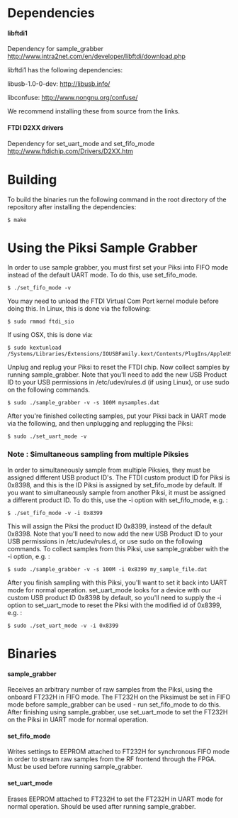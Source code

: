 # Dependencies
#### libftdi1
Dependency for sample_grabber
http://www.intra2net.com/en/developer/libftdi/download.php

libftdi1 has the following dependencies:

libusb-1.0-0-dev: http://libusb.info/

libconfuse: http://www.nongnu.org/confuse/

We recommend installing these from source from the links.

#### FTDI D2XX drivers
Dependency for set_uart_mode and set_fifo_mode
http://www.ftdichip.com/Drivers/D2XX.htm


# Building
To build the binaries run the following command in the root directory of the repository after installing the dependencies:

    $ make

# Using the Piksi Sample Grabber
In order to use sample grabber, you must first set your Piksi into FIFO mode instead of the default UART mode. To do this, use set_fifo_mode.

    $ ./set_fifo_mode -v

You may need to unload the FTDI Virtual Com Port kernel module before doing this. In Linux, this is done via the following:

    $ sudo rmmod ftdi_sio
    
If using OSX, this is done via:

    $ sudo kextunload /Systems/Libraries/Extensions/IOUSBFamily.kext/Contents/PlugIns/AppleUSBFTDI.kext

Unplug and replug your Piksi to reset the FTDI chip. Now collect samples by running sample_grabber. Note that you'll need to add the new USB Product ID to your USB permissions in /etc/udev/rules.d (if using Linux), or use sudo on the following commands.

    $ sudo ./sample_grabber -v -s 100M mysamples.dat
    
After you're finished collecting samples, put your Piksi back in UART mode via the following, and then unplugging and replugging the Piksi:

    $ sudo ./set_uart_mode -v

### Note : Simultaneous sampling from multiple Piksies
In order to simultaneously sample from multiple Piksies, they must be assigned different USB product ID's. The FTDI custom product ID for Piksi is 0x8398, and this is the ID Piksi is assigned by set_fifo_mode by default. If you want to simultaneously sample from another Piksi, it must be assigned a different product ID. To do this, use the -i option with set_fifo_mode, e.g. :

    $ ./set_fifo_mode -v -i 0x8399

This will assign the Piksi the product ID 0x8399, instead of the default 0x8398. Note that you'll need to now add the new USB Product ID to your USB permissions in /etc/udev/rules.d, or use sudo on the following commands. To collect samples from this Piksi, use sample_grabber with the -i option, e.g. :

    $ sudo ./sample_grabber -v -s 100M -i 0x8399 my_sample_file.dat

After you finish sampling with this Piksi, you'll want to set it back into UART mode for normal operation. set_uart_mode looks for a device with our custom USB product ID 0x8398 by default, so you'll need to supply the -i option to set_uart_mode to reset the Piksi with the modified id of 0x8399, e.g. :

    $ sudo ./set_uart_mode -v -i 0x8399

# Binaries
#### sample_grabber
Receives an arbitrary number of raw samples from the Piksi,
using the onboard FT232H in FIFO mode. The FT232H on the Piksimust be set in FIFO mode before sample_grabber can be used - run set_fifo_mode to do this. After finishing using sample_grabber, use set_uart_mode to set the FT232H on the Piksi in UART mode for normal operation.

#### set_fifo_mode
Writes settings to EEPROM attached to FT232H for synchronous FIFO mode in order to stream raw samples from the RF frontend through the FPGA. Must be used before running sample_grabber.

#### set_uart_mode
Erases EEPROM attached to FT232H to set the FT232H in UART mode for normal operation. Should be used after running sample_grabber.
